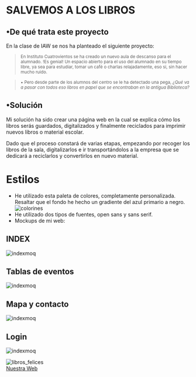 # SALVEMOS A LOS LIBROS

## •De qué trata este proyecto

En la clase de IAW se nos ha planteado el siguiente proyecto:

> <sub>En Instituto Cuatrovientos se ha creado un nuevo aula de descanso para el alumnado. !Es genial! Un espacio abierto para el uso del alumnado en su tiempo libre, 
ya sea para estudiar, tomar un café o charlas relajadamente, eso si, sin hacer mucho ruido. </sub>

> <sub>• Pero desde parte de los alumnos del centro se le ha detectado una pega, _¿Qué va a pasar con todos eso libros en papel que se encontraban en la antigua Biblioteca?_ </sub>

## •Solución
Mi solución ha sido crear una página web en la cual se explica cómo los libros serás guardados, digitalizados y finalmente reciclados para imprimir nuevos libros o material escolar.  

Dado que el proceso constará de varias etapas, empezando por recoger los libros de la sala, digitalizarlos e ir transportándolos a la empresa que se dedicará a reciclarlos y convertirlos en nuevo material.

# Estilos
- He utilizado esta paleta de colores, completamente personalizada. Resaltar que el fondo he hecho un gradiente del azul primario a negro.
![colorines](./images/colors.png)
- He utilizado dos tipos de fuentes, open sans y sans serif.
- Mockups de mi web:
## INDEX
![indexmoq](./images/indexmoq.png)
## Tablas de eventos
![indexmoq](./images/pag1moq.png)
## Mapa y contacto
![indexmoq](./images/pag2moq.png)
## Login
![indexmoq](./images/pag3moq.png)

![libros_felices](./images/nadia-shireen-best-new-books-16x9.jpg)  
[Nuestra Web](index.html)
